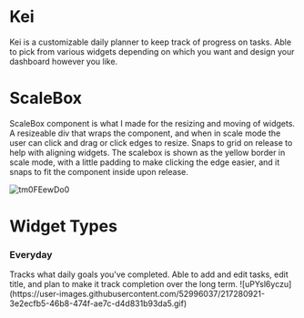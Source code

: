 <h1>Kei</h1>
Kei is a customizable daily planner to keep track of progress on tasks. Able to pick from various widgets depending on which you want and design your dashboard however you like.

<h1>ScaleBox</h1>
ScaleBox component is what I made for the resizing and moving of widgets. A resizeable div that wraps the component, and when in scale mode the user can click and drag or click edges to resize. Snaps to grid on release to help with aligning widgets. The scalebox is shown as the yellow border in scale mode, with a little padding to make clicking the edge easier, and it snaps to fit the component inside upon release.

![tm0FEewDo0](https://user-images.githubusercontent.com/52996037/217278777-1c59fa1e-03dd-41d7-8951-baee5d54c3b2.gif)

<h1>Widget Types</h1>
<h3>Everyday</h3>
Tracks what daily goals you've completed. Able to add and edit tasks, edit title, and plan to make it track completion over the long term.
![uPYsl6yczu](https://user-images.githubusercontent.com/52996037/217280921-3e2ecfb5-46b8-474f-ae7c-d4d831b93da5.gif)
